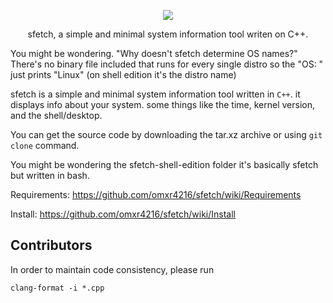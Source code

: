 
<p align="center">
<img src="https://github.com/omxr4216/sfetch/blob/main/screenshot.png?raw=true">
<p align="center">sfetch, a simple and minimal system information tool writen on C++.</p>
</p>


You might be wondering. "Why doesn't sfetch determine OS names?"
There's no binary file included that runs for every single distro so the "OS: " just prints "Linux" (on shell edition it's the distro name)

sfetch is a simple and minimal system information tool written in `C++`. it displays info about your system. some things like the time, kernel version, and the shell/desktop. 

You can get the source code by downloading the tar.xz archive or using `git clone` command.

You might be wondering the sfetch-shell-edition folder it's basically sfetch but written in bash.

Requirements: https://github.com/omxr4216/sfetch/wiki/Requirements

Install: https://github.com/omxr4216/sfetch/wiki/Install


## Contributors 

In order to maintain code consistency, please run
```
clang-format -i *.cpp
```

